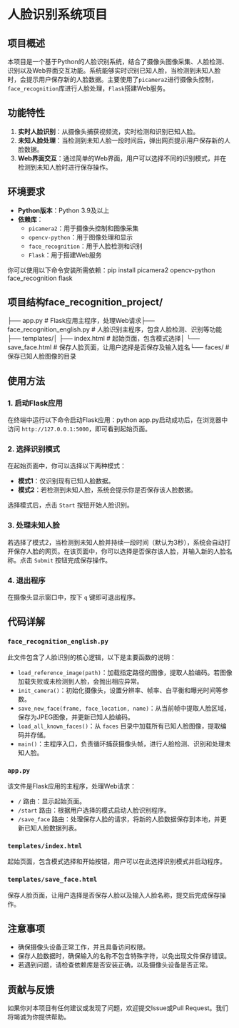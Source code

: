 # 人脸识别系统项目

## 项目概述

本项目是一个基于Python的人脸识别系统，结合了摄像头图像采集、人脸检测、识别以及Web界面交互功能。系统能够实时识别已知人脸，当检测到未知人脸时，会提示用户保存新的人脸数据。主要使用了`picamera2`进行摄像头控制，`face_recognition`库进行人脸处理，`Flask`搭建Web服务。

## 功能特性

1. **实时人脸识别**：从摄像头捕获视频流，实时检测和识别已知人脸。
2. **未知人脸处理**：当检测到未知人脸一段时间后，弹出网页提示用户保存新的人脸数据。
3. **Web界面交互**：通过简单的Web界面，用户可以选择不同的识别模式，并在检测到未知人脸时进行保存操作。

## 环境要求

* **Python版本**：Python 3.9及以上
* **依赖库**：
  * `picamera2`：用于摄像头控制和图像采集
  * `opencv-python`：用于图像处理和显示
  * `face_recognition`：用于人脸检测和识别
  * `Flask`：用于搭建Web服务

你可以使用以下命令安装所需依赖：pip install picamera2 opencv-python face_recognition flask

## 项目结构face_recognition_project/

├── app.py # Flask应用主程序，处理Web请求├── face_recognition_english.py # 人脸识别主程序，包含人脸检测、识别等功能├── templates/│ ├── index.html # 起始页面，包含模式选择│ └── save_face.html # 保存人脸页面，让用户选择是否保存及输入姓名└── faces/ # 保存已知人脸图像的目录

## 使用方法

### 1. 启动Flask应用

在终端中运行以下命令启动Flask应用：python app.py启动成功后，在浏览器中访问 `http://127.0.0.1:5000`，即可看到起始页面。

### 2. 选择识别模式

在起始页面中，你可以选择以下两种模式：

* **模式1**：仅识别现有已知人脸数据。
* **模式2**：若检测到未知人脸，系统会提示你是否保存该人脸数据。

选择模式后，点击 `Start` 按钮开始人脸识别。

### 3. 处理未知人脸

若选择了模式2，当检测到未知人脸并持续一段时间（默认为3秒），系统会自动打开保存人脸的网页。在该页面中，你可以选择是否保存该人脸，并输入新的人脸名称。点击 `Submit` 按钮完成保存操作。

### 4. 退出程序

在摄像头显示窗口中，按下 `q` 键即可退出程序。

## 代码详解

### `face_recognition_english.py`

此文件包含了人脸识别的核心逻辑，以下是主要函数的说明：

* `load_reference_image(path)`：加载指定路径的图像，提取人脸编码。若图像加载失败或未检测到人脸，会抛出相应异常。
* `init_camera()`：初始化摄像头，设置分辨率、帧率、白平衡和曝光时间等参数。
* `save_new_face(frame, face_location, name)`：从当前帧中提取人脸区域，保存为JPEG图像，并更新已知人脸编码。
* `load_all_known_faces()`：从 `faces` 目录中加载所有已知人脸图像，提取编码并存储。
* `main()`：主程序入口，负责循环捕获摄像头帧，进行人脸检测、识别和处理未知人脸。

### `app.py`

该文件是Flask应用的主程序，处理Web请求：

* `/` 路由：显示起始页面。
* `/start` 路由：根据用户选择的模式启动人脸识别程序。
* `/save_face` 路由：处理保存人脸的请求，将新的人脸数据保存到本地，并更新已知人脸数据列表。

### `templates/index.html`

起始页面，包含模式选择和开始按钮，用户可以在此选择识别模式并启动程序。

### `templates/save_face.html`

保存人脸页面，让用户选择是否保存人脸以及输入人脸名称，提交后完成保存操作。

## 注意事项

* 确保摄像头设备正常工作，并且具备访问权限。
* 保存人脸数据时，确保输入的名称不包含特殊字符，以免出现文件保存错误。
* 若遇到问题，请检查依赖库是否安装正确，以及摄像头设备是否正常。

## 贡献与反馈

如果你对本项目有任何建议或发现了问题，欢迎提交Issue或Pull Request。我们将竭诚为你提供帮助。
